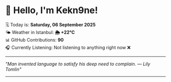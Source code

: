# 👋 Hello, I'm Kekn9ne!

🗓️ Today is: **Saturday, 06 September 2025**  
🌤️ Weather in Istanbul: **🌦   +22°C**  
📊 GitHub Contributions: **90**  
🎧 Currently Listening: Not listening to anything right now ❌

---

_"Man invented language to satisfy his deep need to complain. — *Lily Tomlin*"_

---
